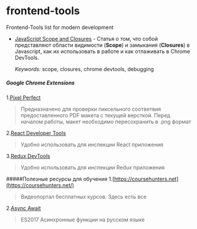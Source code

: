 # frontend-tools
Frontend-Tools list for modern development

- [JavaScript Scope and Closures](https://css-tricks.com/javascript-scope-closures) - Cтатья о том, что собой представляют области видимости (**Scope**) и замыкания (**Closures**) в Javascript, как их использовать в работе и как отлаживать в Chrome DevTools.

  *Keywords:* scope, closures, chrome devtools, debugging


##### Google Chrome Extensions

1.[Pixel Perfect](https://chrome.google.com/webstore/detail/perfectpixel-by-welldonec/dkaagdgjmgdmbnecmcefdhjekcoceebi?hl=ru)
> Предназначено для проверки пиксельного соответвия предоставленного PDF макета с текущей версткой. Перед началом работы, макет необходимо пересохранить в .png формат

2.[React Developer Tools](https://chrome.google.com/webstore/detail/react-developer-tools/fmkadmapgofadopljbjfkapdkoienihi?utm_source=chrome-app-launcher-info-dialog)
> Удобно использовать для инспекции React приложения

3.[Redux DevTools](https://chrome.google.com/webstore/detail/redux-devtools/lmhkpmbekcpmknklioeibfkpmmfibljd?utm_source=chrome-app-launcher-info-dialog)
  > Удобно использовать для инспекции Redux приложения
  
#####Полезные ресурсы для обучения
1.[https://coursehunters.net](https://coursehunters.net/)
> Видеопортал бесплатных курсов. Здесь есть все

2.[Async Await](https://www.youtube.com/watch?v=5kAPExqSZ1I)
> ES2017 Асинхронные функции на русском языке

